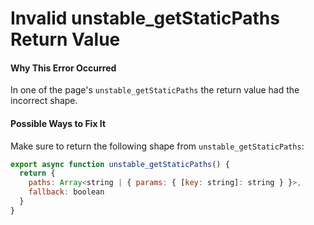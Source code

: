 # Invalid unstable_getStaticPaths Return Value

#### Why This Error Occurred

In one of the page's `unstable_getStaticPaths` the return value had the incorrect shape.

#### Possible Ways to Fix It

Make sure to return the following shape from `unstable_getStaticPaths`:

```js
export async function unstable_getStaticPaths() {
  return {
    paths: Array<string | { params: { [key: string]: string } }>,
    fallback: boolean
  }
}
```
